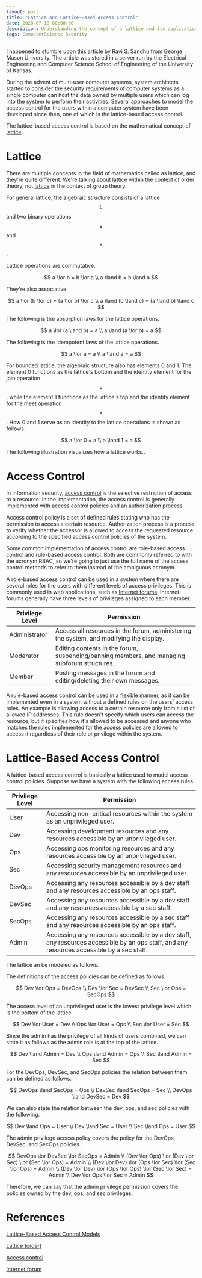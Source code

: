 ```yaml
---
layout: post
title: "Lattice and Lattice-Based Access Control"
date: 2020-07-18 00:00:00
description: Understanding the concept of a lattice and its application in information security context
tags: ComputerScience Security
---
```


I happened to stumble upon [this article](https://people.eecs.ku.edu/~saiedian/Teaching/Fa10/710/Readings/lattice-access.pdf) by Ravi S. Sandhu from George Mason University. The article was stored in a server run by the Electrical Engineering and Computer Science School of Engineering of the University of Kansas.

During the advent of multi-user computer systems, system architects started to consider the security requirements of computer systems as a single computer can host the data owned by multiple users which can log into the system to perform their activities. Several approaches to model the access control for the users within a computer system have been developed since then, one of which is the lattice-based access control.

The lattice-based access control is based on the mathematical concept of [lattice](https://en.wikipedia.org/wiki/Lattice_(order)).

# Lattice

There are multiple concepts in the field of mathematics called as lattice, and they're quite different. We're talking about [lattice](https://en.wikipedia.org/wiki/Lattice_(order)) within the context of order theory, not [lattice](https://en.wikipedia.org/wiki/Lattice_(group)) in the context of group theory.

For general lattice, the algebraic structure consists of a lattice $$L$$ and two binary operations $$\lor$$ and $$\land$$.

Lattice operations are commutative.

$$
a \lor b = b \lor a \\
a \land b = b \land a
$$

They're also associative.

$$
a \lor (b \lor c) = (a \lor b) \lor c \\
a \land (b \land c) = (a \land b) \land c
$$

The following is the absorption laws for the lattice operations.

$$
a \lor (a \land b) = a \\
a \land (a \lor b) = a
$$

The following is the idempotent laws of the lattice operations.

$$
a \lor a = a \\
a \land a = a
$$

For bounded lattice, the algebraic structure also has elements 0 and 1. The element 0 functions as the lattice's bottom and the identity element for the join operation $$\lor$$, while the element 1 functions as the lattice's top and the identity element for the meet operation $$\land$$. How 0 and 1 serve as an identity to the lattice operations is shown as follows.

$$
a \lor 0 = a \\
a \land 1 = a
$$

The following illustration visualizes how a lattice works..

<script type="text/tikz">
  \begin{tikzpicture}
    \draw (8,0) circle (0.2in) node {0};

    \draw [->] (8,0.5) -- (4,1.5);
    \draw [->] (8,0.5) -- (8,1.5);
    \draw [->] (8,0.5) -- (12,1.5);

    \draw (4,2) circle (0.2in) node {A};
    \draw (8,2) circle (0.2in) node {B};
    \draw (12,2) circle (0.2in) node {C};
    
    \draw [->] (4,2.5) -- (4,3.5);
    \draw [->] (4,2.5) -- (8,3.5);
    \draw [->] (8,2.5) -- (4,3.5);
    \draw [->] (8,2.5) -- (12,3.5);
    \draw [->] (12,2.5) -- (8,3.5);
    \draw [->] (12,2.5) -- (12,3.5);
    
    \draw (4,4) circle (0.2in) node {A, B};
    \draw (8,4) circle (0.2in) node {A, C};
    \draw (12,4) circle (0.2in) node {B, C};

    \draw [->] (4,4.5) -- (8,5.5);
    \draw [->] (8,4.5) -- (8,5.5);
    \draw [->] (12,4.5) -- (8,5.5);
    
    \draw (8,6) circle (0.2in) node {A,B,C};
  \end{tikzpicture}
</script>

# Access Control

In information security, [access control](https://en.wikipedia.org/wiki/Access_control) is the selective restriction of access to a resource. In the implementation, the access control is generally implemented with access control policies and an authorization process.

Access control policy is a set of defined rules stating who has the permission to access a certain resource. Authorization process is a process to verify whether the accessor is allowed to access the requested resource according to the specified access control policies of the system.

Some common implementation of access control are role-based access control and rule-based access control. Both are commonly referred to with the acronym RBAC, so we're going to just use the full name of the access control methods to refer to them instead of the ambiguous acronym.

A role-based access control can be used in a system where there are several roles for the users with different levels of access privileges. This is commonly used in web applications, such as [Internet forums](https://en.wikipedia.org/wiki/Internet_forum). Internet forums generally have three levels of privileges assigned to each member.

| Privilege Level | Permission
|-----------------|----------------------------------------------------------------------------------------------
| Administrator   | Access all resources in the forum, administering the system, and modifying the display.
| Moderator       | Editing contents in the forum, suspending/banning members, and managing subforum structures.
| Member          | Posting messages in the forum and editing/deleting their own messages.

A rule-based access control can be used in a flexible manner, as it can be implemented even in a system without a defined rules on the users' access roles. An example is allowing access to a certain resource only from a list of allowed IP addresses. This rule doesn't specify which users can access the resource, but it specifies how it's allowed to be accessed and anyone who matches the rules implemented for the access policies are allowed to access it regardless of their role or privilege within the system.

# Lattice-Based Access Control

A lattice-based access control is basically a lattice used to model access control policies. Suppose we have a system with the following access rules.

| Privilege Level | Permission
|-----------------|----------------------------------------------------------------------------------------------------------
| User            | Accessing non-critical resources within the system as an unprivileged user.
| Dev             | Accessing development resources and any resources accessible by an unprivileged user.
| Ops             | Accessing ops monitoring resources and any resources accessible by an unprivileged user.
| Sec             | Accessing security management resources and any resources accessible by an unprivileged user.
| DevOps          | Accessing any resources accessible by a dev staff and any resources accessible by an ops staff.
| DevSec          | Accessing any resources accessible by a dev staff and any resources accessible by a sec staff.
| SecOps          | Accessing any resources accessible by a sec staff and any resources accessible by an ops staff.
| Admin           | Accessing any resources accessible by a dev staff, any resources accessible by an ops staff, and any resources accessible by a sec staff.

The lattice an be modeled as follows.

<script type="text/tikz">
  \begin{tikzpicture}
    \draw (8,0) circle (0.2in) node {User};

    \draw [->] (8,0.5) -- (4,1.5);
    \draw [->] (8,0.5) -- (8,1.5);
    \draw [->] (8,0.5) -- (12,1.5);

    \draw (4,2) circle (0.2in) node {Dev};
    \draw (8,2) circle (0.2in) node {Ops};
    \draw (12,2) circle (0.2in) node {Sec};
    
    \draw [->] (4,2.5) -- (4,3.5);
    \draw [->] (4,2.5) -- (8,3.5);
    \draw [->] (8,2.5) -- (4,3.5);
    \draw [->] (8,2.5) -- (12,3.5);
    \draw [->] (12,2.5) -- (8,3.5);
    \draw [->] (12,2.5) -- (12,3.5);
    
    \draw (4,4) circle (0.2in) node {DevOps};
    \draw (8,4) circle (0.2in) node {DevSec};
    \draw (12,4) circle (0.2in) node {SecOps};

    \draw [->] (4,4.5) -- (8,5.5);
    \draw [->] (8,4.5) -- (8,5.5);
    \draw [->] (12,4.5) -- (8,5.5);
    
    \draw (8,6) circle (0.2in) node {Admin};
  \end{tikzpicture}
</script>

The definitions of the access policies can be defined as follows.

$$
Dev \lor Ops = DevOps \\
Dev \lor Sec = DevSec \\
Sec \lor Ops = SecOps
$$

The access level of an unprivileged user is the lowest privilege level which is the bottom of the lattice.

$$
Dev \lor User = Dev \\
Ops \lor User = Ops \\
Sec \lor User = Sec
$$

Since the admin has the privilege of all kinds of users combined, we can state it as follows as the admin role is at the top of the lattice.

$$
Dev \land Admin = Dev \\
Ops \land Admin = Ops \\
Sec \land Admin = Sec
$$

For the DevOps, DevSec, and SecOps policies the relation between them can be defined as follows.

$$
DevOps \land SecOps = Ops \\
DevSec \land SecOps = Sec \\
DevOps \land DevSec = Dev
$$

We can also state the relation between the dev, ops, and sec policies with the following.

$$
Dev \land Ops = User \\
Dev \land Sec = User \\
Sec \land Ops = User
$$

The admin privilege access policy covers the policy for the DevOps, DevSec, and SecOps policies.

$$
DevOps \lor DevSec \lor SecOps = Admin \\
(Dev \lor Ops) \lor (Dev \lor Sec) \lor (Sec \lor Ops) = Admin \\
(Dev \lor Dev) \lor (Ops \lor Sec) \lor (Sec \lor Ops) = Admin \\
(Dev \lor Dev) \lor (Ops \lor Ops) \lor (Sec \lor Sec) = Admin \\
Dev \lor Ops \lor Sec = Admin
$$

Therefore, we can say that the admin privilege permission covers the policies owned by the dev, ops, and sec privileges.

# References

[Lattice-Based Access Control Models](https://people.eecs.ku.edu/~saiedian/Teaching/Fa10/710/Readings/lattice-access.pdf)

[Lattice (order)](https://en.wikipedia.org/wiki/Lattice_(order))

[Access control](https://en.wikipedia.org/wiki/Access_control)

[Internet forum](https://en.wikipedia.org/wiki/Internet_forum)
